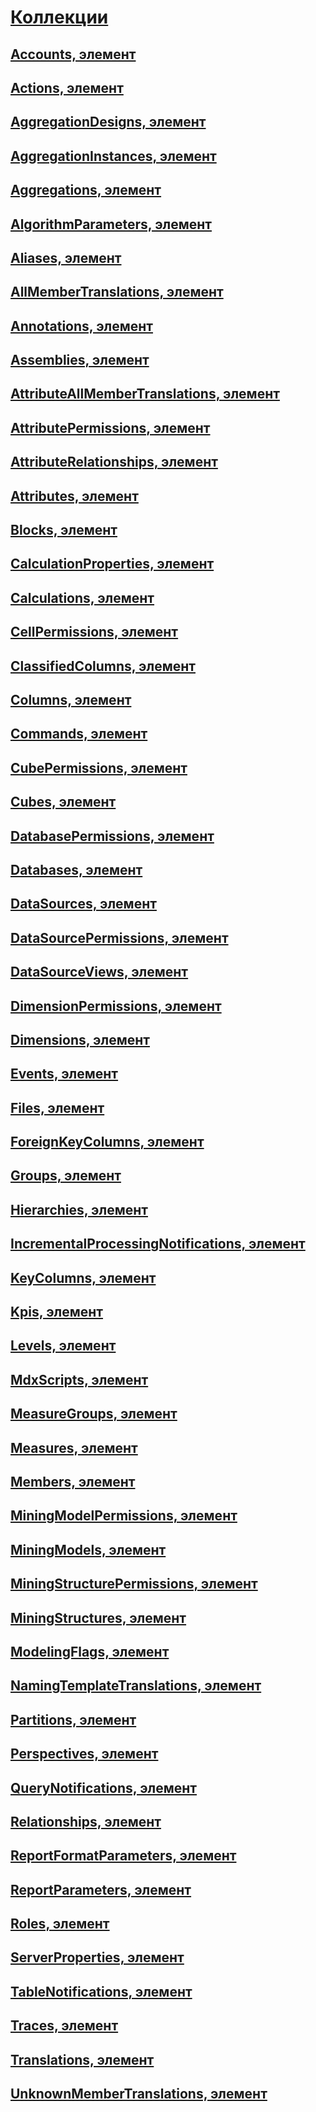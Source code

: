 # [Коллекции](collections-assl.md)
## [Accounts, элемент](accounts-element-assl.md)
## [Actions, элемент](actions-element-assl.md)
## [AggregationDesigns, элемент](aggregationdesigns-element-assl.md)
## [AggregationInstances, элемент](aggregationinstances-element-assl.md)
## [Aggregations, элемент](aggregations-element-assl.md)
## [AlgorithmParameters, элемент](algorithmparameters-element-assl.md)
## [Aliases, элемент](aliases-element-assl.md)
## [AllMemberTranslations, элемент](allmembertranslations-element-assl.md)
## [Annotations, элемент](annotations-element-assl.md)
## [Assemblies, элемент](assemblies-element-assl.md)
## [AttributeAllMemberTranslations, элемент](attributeallmembertranslations-element-assl.md)
## [AttributePermissions, элемент](attributepermissions-element-assl.md)
## [AttributeRelationships, элемент](attributerelationships-element-assl.md)
## [Attributes, элемент](attributes-element-assl.md)
## [Blocks, элемент](blocks-element-assl.md)
## [CalculationProperties, элемент](calculationproperties-element-assl.md)
## [Calculations, элемент](calculations-element-assl.md)
## [CellPermissions, элемент](cellpermissions-element-assl.md)
## [ClassifiedColumns, элемент](classifiedcolumns-element-assl.md)
## [Columns, элемент](columns-element-assl.md)
## [Commands, элемент](commands-element-assl.md)
## [CubePermissions, элемент](cubepermissions-element-assl.md)
## [Cubes, элемент](cubes-element-assl.md)
## [DatabasePermissions, элемент](databasepermissions-element-assl.md)
## [Databases, элемент](databases-element-assl.md)
## [DataSources, элемент](datasources-element-assl.md)
## [DataSourcePermissions, элемент](datasourcepermissions-element-assl.md)
## [DataSourceViews, элемент](datasourceviews-element-assl.md)
## [DimensionPermissions, элемент](dimensionpermissions-element-assl.md)
## [Dimensions, элемент](dimensions-element-assl.md)
## [Events, элемент](events-element-assl.md)
## [Files, элемент](files-element-assl.md)
## [ForeignKeyColumns, элемент](foreignkeycolumns-element-assl.md)
## [Groups, элемент](groups-element-assl.md)
## [Hierarchies, элемент](hierarchies-element-assl.md)
## [IncrementalProcessingNotifications, элемент](incrementalprocessingnotifications-element-assl.md)
## [KeyColumns, элемент](keycolumns-element-assl.md)
## [Kpis, элемент](kpis-element-assl.md)
## [Levels, элемент](levels-element-assl.md)
## [MdxScripts, элемент](mdxscripts-element-assl.md)
## [MeasureGroups, элемент](measuregroups-element-assl.md)
## [Measures, элемент](measures-element-assl.md)
## [Members, элемент](members-element-assl.md)
## [MiningModelPermissions, элемент](miningmodelpermissions-element-assl.md)
## [MiningModels, элемент](miningmodels-element-assl.md)
## [MiningStructurePermissions, элемент](miningstructurepermissions-element-assl.md)
## [MiningStructures, элемент](miningstructures-element-assl.md)
## [ModelingFlags, элемент](modelingflags-element-assl.md)
## [NamingTemplateTranslations, элемент](namingtemplatetranslations-element-assl.md)
## [Partitions, элемент](partitions-element-assl.md)
## [Perspectives, элемент](perspectives-element-assl.md)
## [QueryNotifications, элемент](querynotifications-element-assl.md)
## [Relationships, элемент](relationships-element-assl.md)
## [ReportFormatParameters, элемент](reportformatparameters-element-assl.md)
## [ReportParameters, элемент](reportparameters-element-assl.md)
## [Roles, элемент](roles-element-assl.md)
## [ServerProperties, элемент](serverproperties-element-assl.md)
## [TableNotifications, элемент](tablenotifications-element-assl.md)
## [Traces, элемент](traces-element-assl.md)
## [Translations, элемент](translations-element-assl.md)
## [UnknownMemberTranslations, элемент](unknownmembertranslations-element-assl.md)
